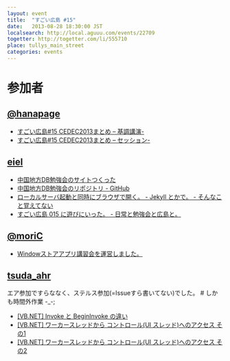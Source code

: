 ```yaml
---
layout: event
title:  "すごい広島 #15"
date:   2013-08-28 18:30:00 JST
localsearch: http://local.aguuu.com/events/22709
togetter: http://togetter.com/li/555710
place: tullys_main_street
categories: events
---
```


# 参加者

## [@hanapage](http://hanapage.wordpress.com/)

* [すごい広島#15 CEDEC2013まとめ – 基調講演-](http://hanapage.wordpress.com/2013/08/28/すごい広島15-cedec2013まとめ-基調講演/)
* [すごい広島#15 CEDEC2013まとめ – セッション-](http://hanapage.wordpress.com/2013/08/28/すごい広島15-cedec2013まとめ-セッション/)

## [eiel](http://eiel.info/)

* [中国地方DB勉強会のサイトつくった](http://dbstudychugoku.github.io/)
* [中国地方DB勉強会のリポジトリ - GitHub](https://github.com/dbstudychugoku/dbstudychugoku.github.io)
* [ローカルサーバ起動と同時にブラウザで開く。 - Jekyll とかで。 - そんなこと覚えてない](http://blog.eiel.info/blog/2013/08/28/browse-open-when-rake-preview/)
* [すごい広島 015 に遊びにいった。 - 日常と勉強会と広島と。](http://eielh-life.tumblr.com/post/59578965693/015)

## [@moriC](https://twitter.com/CentBoss)

* [Windowストアアプリ講習会を運営しました。](http://blog.mori-theta.net/?p=282)

## [tsuda_ahr](https://twitter.com/tsuda_ahr)

エア参加ですらななく、ステルス参加(=Issueすら書いてない)でした。 \# しかも時間外作業 -_-;

* [\[VB.NET\] Invoke と BeginInvoke の違い](http://ooltcloud.expressweb.jp/201308/article_28235524.html)
* [\[VB.NET\] ワーカースレッドから コントロール(UI スレッド)へのアクセス その1](http://ooltcloud.expressweb.jp/201308/article_29202427.html)
* [\[VB.NET\] ワーカースレッドから コントロール(UI スレッド)へのアクセス その2](http://ooltcloud.expressweb.jp/201308/article_29211816.html)
